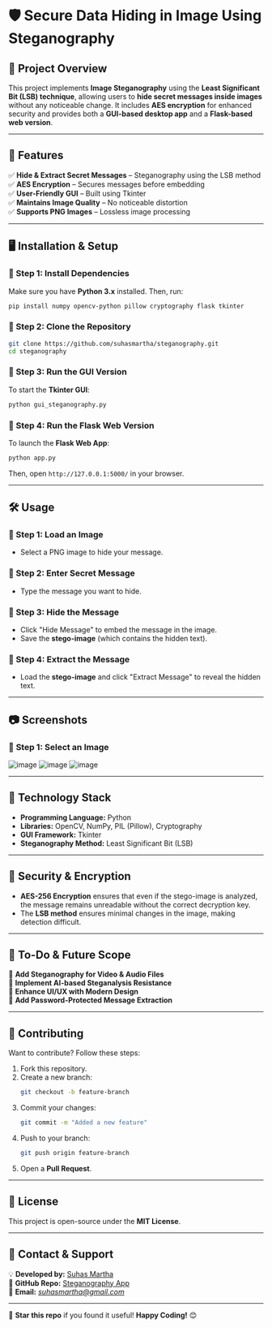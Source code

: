 # 🛡️ Secure Data Hiding in Image Using Steganography

## 📜 Project Overview
This project implements **Image Steganography** using the **Least Significant Bit (LSB) technique**, allowing users to **hide secret messages inside images** without any noticeable change. It includes **AES encryption** for enhanced security and provides both a **GUI-based desktop app** and a **Flask-based web version**.

---

## 🎯 **Features**
✅ **Hide & Extract Secret Messages** – Steganography using the LSB method  
✅ **AES Encryption** – Secures messages before embedding  
✅ **User-Friendly GUI** – Built using Tkinter   
✅ **Maintains Image Quality** – No noticeable distortion  
✅ **Supports PNG Images** – Lossless image processing  

---

## 🖥️ **Installation & Setup**
### **🔹 Step 1: Install Dependencies**
Make sure you have **Python 3.x** installed. Then, run:  
```bash
pip install numpy opencv-python pillow cryptography flask tkinter
```

### **🔹 Step 2: Clone the Repository**
```bash
git clone https://github.com/suhasmartha/steganography.git
cd steganography
```

### **🔹 Step 3: Run the GUI Version**
To start the **Tkinter GUI**:
```bash
python gui_steganography.py
```

### **🔹 Step 4: Run the Flask Web Version**
To launch the **Flask Web App**:
```bash
python app.py
```
Then, open `http://127.0.0.1:5000/` in your browser.

---

## 🛠️ **Usage**
### **📌 Step 1: Load an Image**
- Select a PNG image to hide your message.

### **📌 Step 2: Enter Secret Message**
- Type the message you want to hide.

### **📌 Step 3: Hide the Message**
- Click "Hide Message" to embed the message in the image.
- Save the **stego-image** (which contains the hidden text).

### **📌 Step 4: Extract the Message**
- Load the **stego-image** and click "Extract Message" to reveal the hidden text.

---

## 📷 **Screenshots**
### 🔹 **Step 1: Select an Image**
![image](https://github.com/user-attachments/assets/bce5f86e-428a-4815-96b5-2640cb101510)
![image](https://github.com/user-attachments/assets/db71d044-a59e-4cea-9d81-361c4e961bae)
![image](https://github.com/user-attachments/assets/f8b4cf5d-329f-43e0-ac11-9710e3f4c129)

---

## 📜 **Technology Stack**
- **Programming Language:** Python
- **Libraries:** OpenCV, NumPy, PIL (Pillow), Cryptography
- **GUI Framework:** Tkinter
- **Steganography Method:** Least Significant Bit (LSB)

---

## 🔐 **Security & Encryption**
- **AES-256 Encryption** ensures that even if the stego-image is analyzed, the message remains unreadable without the correct decryption key.
- The **LSB method** ensures minimal changes in the image, making detection difficult.

---

## 📌 **To-Do & Future Scope**
🔹 **Add Steganography for Video & Audio Files**  
🔹 **Implement AI-based Steganalysis Resistance**  
🔹 **Enhance UI/UX with Modern Design**  
🔹 **Add Password-Protected Message Extraction**  

---

## 🤝 **Contributing**
Want to contribute? Follow these steps:
1. Fork this repository.
2. Create a new branch:
   ```bash
   git checkout -b feature-branch
   ```
3. Commit your changes:
   ```bash
   git commit -m "Added a new feature"
   ```
4. Push to your branch:
   ```bash
   git push origin feature-branch
   ```
5. Open a **Pull Request**.

---

## 📝 **License**
This project is open-source under the **MIT License**.

---

## 📩 **Contact & Support**
💡 **Developed by:** [Suhas Martha](https://github.com/suhasmartha)  
📌 **GitHub Repo:** [Steganography App](https://github.com/suhasmartha/steganography)  
📧 **Email:** *suhasmartha@gmail.com*  

---

🚀 **Star this repo** if you found it useful! **Happy Coding!** 😊  
